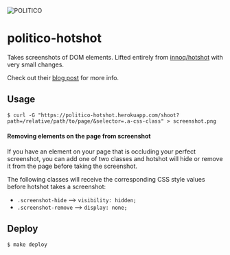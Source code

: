 ![POLITICO](https://rawgithub.com/The-Politico/src/master/images/logo/badge.png)

# politico-hotshot

Takes screenshots of DOM elements. Lifted entirely from [innoq/hotshot](https://github.com/innoq/hotshot) with very small changes.

Check out their [blog post](https://www.innoq.com/en/blog/screenshot-dom-elements-puppeteer/) for more info.

## Usage

```
$ curl -G "https://politico-hotshot.herokuapp.com/shoot?path=/relative/path/to/page/&selector=.a-css-class" > screenshot.png

```


#### Removing elements on the page from screenshot

If you have an element on your page that is occluding your perfect screenshot, you can add one of two classes and hotshot will hide or remove it from the page before taking the screenshot.

The following classes will receive the corresponding CSS style values before hotshot takes a screenshot:

- `.screenshot-hide` --> `visibility: hidden;`
- `.screenshot-remove` --> `display: none;`

## Deploy

```
$ make deploy
```
